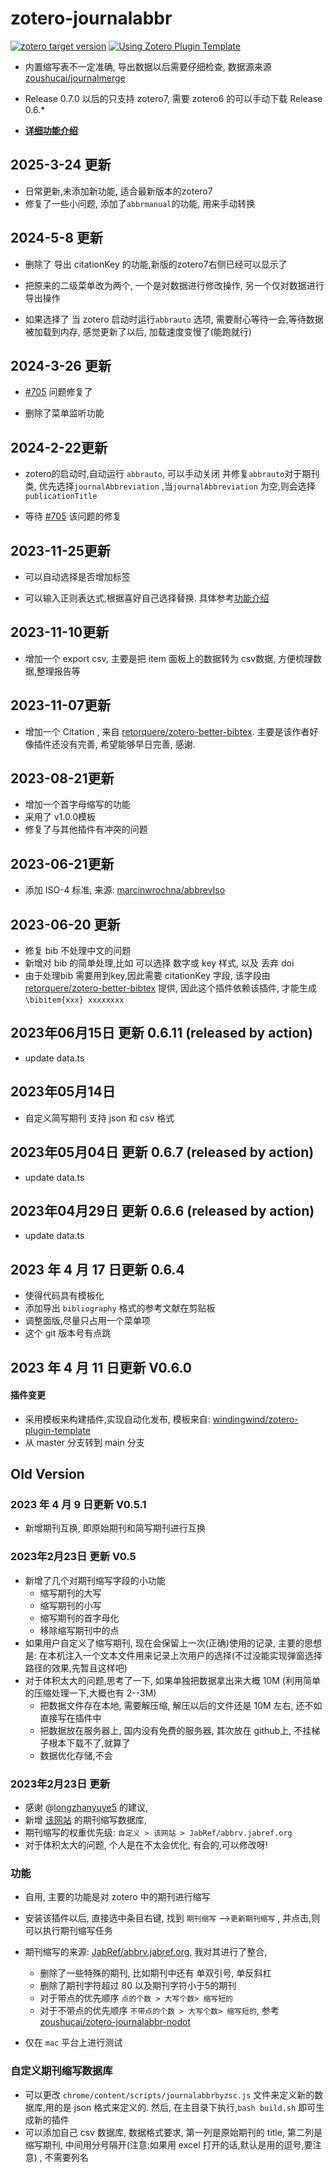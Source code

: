 # zotero-journalabbr

[![zotero target version](https://img.shields.io/badge/Zotero-7-green?style=flat-square&logo=zotero&logoColor=CC2936)](https://www.zotero.org)
[![Using Zotero Plugin Template](https://img.shields.io/badge/Using-Zotero%20Plugin%20Template-blue?style=flat-square&logo=github)](https://github.com/windingwind/zotero-plugin-template)

- 内置缩写表不一定准确, 导出数据以后需要仔细检查, 数据源来源[zoushucai/journalmerge](https://github.com/zoushucai/journalmerge)

- Release 0.7.0 以后的只支持 zotero7, 需要 zotero6 的可以手动下载 Release 0.6.\*

- **[详细功能介绍](./introduce.md)**

## 2025-3-24 更新

- 日常更新,未添加新功能, 适合最新版本的zotero7
- 修复了一些小问题, 添加了`abbrmanual`的功能, 用来手动转换

## 2024-5-8 更新

- 删除了 导出 citationKey 的功能,新版的zotero7右侧已经可以显示了
- 把原来的二级菜单改为两个, 一个是对数据进行修改操作, 另一个仅对数据进行导出操作

- 如果选择了 当 zotero 启动时运行`abbrauto` 选项, 需要耐心等待一会,等待数据被加载到内存, 感觉更新了以后, 加载速度变慢了(能跑就行)

## 2024-3-26 更新

- [#705](https://github.com/windingwind/zotero-pdf-translate/issues/705) 问题修复了

- 删除了菜单监听功能

## 2024-2-22更新

- zotero的启动时,自动运行 `abbrauto`, 可以手动关闭 并修复`abbrauto`对于期刊类, 优先选择`journalAbbreviation` ,当`journalAbbreviation` 为空,则会选择 `publicationTitle`

- 等待 [#705](https://github.com/windingwind/zotero-pdf-translate/issues/705) 该问题的修复

## 2023-11-25更新

- 可以自动选择是否增加标签

- 可以输入正则表达式,根据喜好自己选择替换. 具体参考[功能介绍](./introduce.md)

## 2023-11-10更新

- 增加一个 export csv, 主要是把 item 面板上的数据转为 csv数据, 方便梳理数据,整理报告等

## 2023-11-07更新

- 增加一个 Citation , 来自 [retorquere/zotero-better-bibtex](https://github.com/retorquere/zotero-better-bibtex). 主要是该作者好像插件还没有完善, 希望能够早日完善, 感谢.

## 2023-08-21更新

- 增加一个首字母缩写的功能
- 采用了 v1.0.0模板
- 修复了与其他插件有冲突的问题

## 2023-06-21更新

- 添加 ISO-4 标准, 来源: [marcinwrochna/abbrevIso](https://github.com/marcinwrochna/abbrevIso/blob/master/package.json)

## 2023-06-20 更新

- 修复 bib 不处理中文的问题
- 新增对 bib 的简单处理,比如 可以选择 数字或 key 样式, 以及 丢弃 doi
- 由于处理bib 需要用到key,因此需要 citationKey 字段, 该字段由[retorquere/zotero-better-bibtex](https://github.com/retorquere/zotero-better-bibtex) 提供, 因此这个插件依赖该插件, 才能生成 `\bibitem{xxx} xxxxxxxx `

## 2023年06月15日 更新 0.6.11 (released by action)

- update data.ts

## 2023年05月14日

- 自定义简写期刊 支持 json 和 csv 格式

## 2023年05月04日 更新 0.6.7 (released by action)

- update data.ts

## 2023年04月29日 更新 0.6.6 (released by action)

- update data.ts

## 2023 年 4 月 17 日更新 0.6.4

- 使得代码具有模板化
- 添加导出 `bibliography` 格式的参考文献在剪贴板
- 调整面版,尽量只占用一个菜单项
- 这个 git 版本号有点跳

## 2023 年 4 月 11 日更新 V0.6.0

#### 插件变更

- 采用模板来构建插件,实现自动化发布, 模板来自: [windingwind/zotero-plugin-template](https://github.com/windingwind/zotero-plugin-template)
- 从 master 分支转到 main 分支

## Old Version

### 2023 年 4 月 9 日更新 V0.5.1

- 新增期刊互换, 即原始期刊和简写期刊进行互换

### 2023年2月23日 更新 V0.5

- 新增了几个对期刊缩写字段的小功能
  - 缩写期刊的大写
  - 缩写期刊的小写
  - 缩写期刊的首字母化
  - 移除缩写期刊中的点
- 如果用户自定义了缩写期刊, 现在会保留上一次(正确)使用的记录, 主要的思想是: 在本机注入一个文本文件用来记录上次用户的选择(不过没能实现弹窗选择路径的效果,先暂且这样吧)
- 对于体积太大的问题,思考了一下, 如果单独把数据拿出来大概 10M (利用简单的压缩处理一下,大概也有 2--3M)
  - 把数据文件存在本地, 需要解压缩, 解压以后的文件还是 10M 左右, 还不如直接写在插件中
  - 把数据放在服务器上, 国内没有免费的服务器, 其次放在 github上, 不挂梯子根本下载不了,就算了
  - 数据优化存储,不会

### 2023年2月23日 更新

- 感谢 @[longzhanyuye5](https://github.com/longzhanyuye5) 的建议,
- 新增 [该网站](https://woodward.library.ubc.ca/woodward/research-help/journal-abbreviations/) 的期刊缩写数据库,
- 期刊缩写的权重优先级: `自定义 > 该网站 > JabRef/abbrv.jabref.org`
- 对于体积太大的问题, 个人是在不太会优化, 有会的,可以修改呀!

### 功能

- 自用, 主要的功能是对 zotero 中的期刊进行缩写
- 安装该插件以后, 直接选中条目右键, 找到 `期刊缩写` -->`更新期刊缩写` , 并点击,则可以执行期刊缩写任务
- 期刊缩写的来源: [JabRef/abbrv.jabref.org](https://github.com/JabRef/abbrv.jabref.org), 我对其进行了整合,

  - 删除了一些特殊的期刊, 比如期刊中还有 单双引号, 单反斜杠
  - 删除了期刊字符超过 80 以及期刊字符小于5的期刊
  - 对于带点的优先顺序 `点的个数 > 大写个数> 缩写短的`
  - 对于不带点的优先顺序 `不带点的个数 > 大写个数> 缩写短的`, 参考[zoushucai/zotero-journalabbr-nodot](https://github.com/zoushucai/zotero-journalabbr-nodot)

- 仅在 `mac` 平台上进行测试

### 自定义期刊缩写数据库

- 可以更改 `chrome/content/scripts/journalabbrbyzsc.js` 文件来定义新的数据库,用的是 json 格式来定义的. 然后, 在主目录下执行,`bash build.sh` 即可生成新的插件
- 可以添加自己 csv 数据库, 数据格式要求, 第一列是原始期刊的 title, 第二列是缩写期刊, 中间用分号隔开(注意:如果用 excel 打开的话,默认是用的逗号,要注意) , 不需要列名
